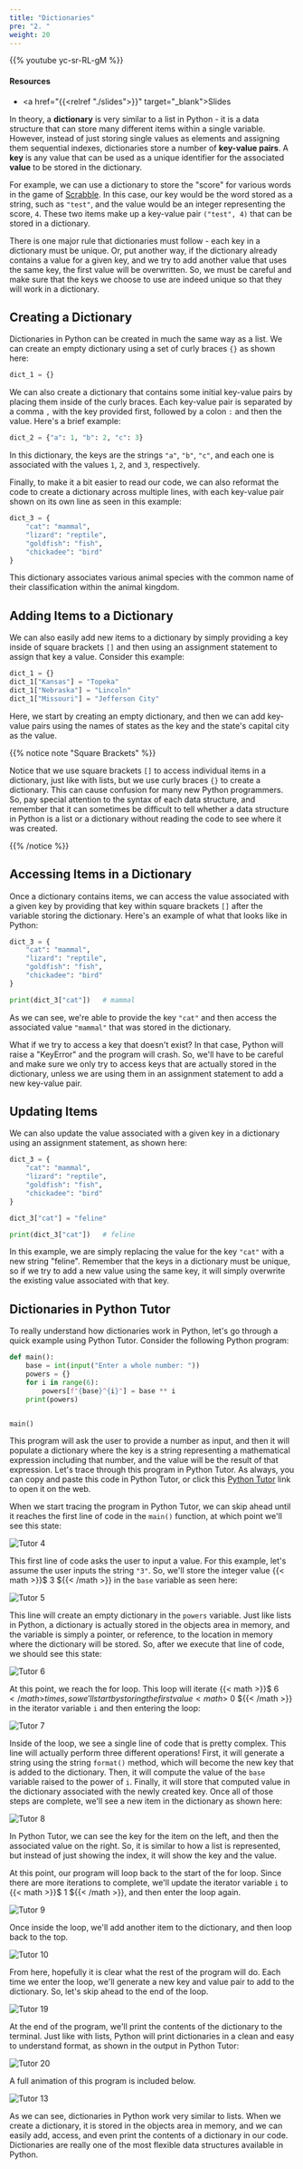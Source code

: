 ```yaml
---
title: "Dictionaries"
pre: "2. "
weight: 20
---
```


{{% youtube yc-sr-RL-gM %}}

<!-- Old: OCFZhReWBIw -->

#### Resources

* <a href="{{<relref "./slides">}}" target="_blank">Slides</a>

In theory, a **dictionary** is very similar to a list in Python - it is a data structure that can store many different items within a single variable. However, instead of just storing single values as elements and assigning them sequential indexes, dictionaries store a number of **key-value pairs**. A **key** is any value that can be used as a unique identifier for the associated **value** to be stored in the dictionary.

For example, we can use a dictionary to store the "score" for various words in the game of [Scrabble](https://en.wikipedia.org/wiki/Scrabble). In this case, our key would be the word stored as a string, such as `"test"`, and the value would be an integer representing the score, `4`. These two items make up a key-value pair `("test", 4)` that can be stored in a dictionary.

There is one major rule that dictionaries must follow - each key in a dictionary must be unique. Or, put another way, if the dictionary already contains a value for a given key, and we try to add another value that uses the same key, the first value will be overwritten. So, we must be careful and make sure that the keys we choose to use are indeed unique so that they will work in a dictionary.

## Creating a Dictionary

Dictionaries in Python can be created in much the same way as a list. We can create an empty dictionary using a set of curly braces `{}` as shown here:

```python
dict_1 = {}
```

We can also create a dictionary that contains some initial key-value pairs by placing them inside of the curly braces. Each key-value pair is separated by a comma `,` with the key provided first, followed by a colon `:` and then the value. Here's a brief example:

```python
dict_2 = {"a": 1, "b": 2, "c": 3}
```

In this dictionary, the keys are the strings `"a"`, `"b"`, `"c"`, and each one is associated with the values `1`, `2`, and `3`, respectively. 

Finally, to make it a bit easier to read our code, we can also reformat the code to create a dictionary across multiple lines, with each key-value pair shown on its own line as seen in this example:

```python
dict_3 = {
    "cat": "mammal",
    "lizard": "reptile",
    "goldfish": "fish",
    "chickadee": "bird"
}
```

This dictionary associates various animal species with the common name of their classification within the animal kingdom. 

## Adding Items to a Dictionary

We can also easily add new items to a dictionary by simply providing a key inside of square brackets `[]` and then using an assignment statement to assign that key a value. Consider this example:

```python
dict_1 = {}
dict_1["Kansas"] = "Topeka"
dict_1["Nebraska"] = "Lincoln"
dict_1["Missouri"] = "Jefferson City"
```

Here, we start by creating an empty dictionary, and then we can add key-value pairs using the names of states as the key and the state's capital city as the value. 

{{% notice note "Square Brackets" %}}

Notice that we use square brackets `[]` to access individual items in a dictionary, just like with lists, but we use curly braces `{}` to create a dictionary. This can cause confusion for many new Python programmers. So, pay special attention to the syntax of each data structure, and remember that it can sometimes be difficult to tell whether a data structure in Python is a list or a dictionary without reading the code to see where it was created. 

{{% /notice %}}

## Accessing Items in a Dictionary

Once a dictionary contains items, we can access the value associated with a given key by providing that key within square brackets `[]` after the variable storing the dictionary. Here's an example of what that looks like in Python:

```python
dict_3 = {
    "cat": "mammal",
    "lizard": "reptile",
    "goldfish": "fish",
    "chickadee": "bird"
}

print(dict_3["cat"])   # mammal
```

As we can see, we're able to provide the key `"cat"` and then access the associated value `"mammal"` that was stored in the dictionary.

What if we try to access a key that doesn't exist? In that case, Python will raise a "KeyError" and the program will crash. So, we'll have to be careful and make sure we only try to access keys that are actually stored in the dictionary, unless we are using them in an assignment statement to add a new key-value pair. 

## Updating Items

We can also update the value associated with a given key in a dictionary using an assignment statement, as shown here:

```python
dict_3 = {
    "cat": "mammal",
    "lizard": "reptile",
    "goldfish": "fish",
    "chickadee": "bird"
}

dict_3["cat"] = "feline"

print(dict_3["cat"])   # feline
```

In this example, we are simply replacing the value for the key `"cat"` with a new string "feline". Remember that the keys in a dictionary must be unique, so if we try to add a new value using the same key, it will simply overwrite the existing value associated with that key.

## Dictionaries in Python Tutor

To really understand how dictionaries work in Python, let's go through a quick example using Python Tutor. Consider the following Python program:

```python
def main():
    base = int(input("Enter a whole number: "))
    powers = {}
    for i in range(6):
        powers[f"{base}^{i}"] = base ** i
    print(powers)


main()
```

This program will ask the user to provide a number as input, and then it will populate a dictionary where the key is a string representing a mathematical expression including that number, and the value will be the result of that expression. Let's trace through this program in Python Tutor. As always, you can copy and paste this code in Python Tutor, or click this [Python Tutor](https://pythontutor.com/visualize.html#code=def%20main%28%29%3A%0A%20%20%20%20base%20%3D%20int%28input%28%22Enter%20a%20whole%20number%3A%20%22%29%29%0A%20%20%20%20powers%20%3D%20%7B%7D%0A%20%20%20%20for%20i%20in%20range%286%29%3A%0A%20%20%20%20%20%20%20%20powers%5Bf%22%7Bbase%7D%5E%7Bi%7D%22%5D%20%3D%20base%20**%20i%0A%20%20%20%20print%28powers%29%0A%0A%0Amain%28%29&cumulative=false&heapPrimitives=nevernest&mode=edit&origin=opt-frontend.js&py=3&rawInputLstJSON=%5B%223%22%5D&textReferences=) link to open it on the web.

When we start tracing the program in Python Tutor, we can skip ahead until it reaches the first line of code in the `main()` function, at which point we'll see this state:

![Tutor 4](/images/08/tutor13_4.png?classes=border,shadow)

This first line of code asks the user to input a value. For this example, let's assume the user inputs the string `"3"`. So, we'll store the integer value {{< math >}}$ 3 ${{< /math >}} in the `base` variable as seen here:

![Tutor 5](/images/08/tutor13_5.png?classes=border,shadow)

This line will create an empty dictionary in the `powers` variable. Just like lists in Python, a dictionary is actually stored in the objects area in memory, and the variable is simply a pointer, or reference, to the location in memory where the dictionary will be stored. So, after we execute that line of code, we should see this state:

![Tutor 6](/images/08/tutor13_6.png?classes=border,shadow)

At this point, we reach the for loop. This loop will iterate {{< math >}}$ 6 ${{< /math >}} times, so we'll start by storing the first value {{< math >}}$ 0 ${{< /math >}} in the iterator variable `i` and then entering the loop:

![Tutor 7](/images/08/tutor13_7.png?classes=border,shadow) 

Inside of the loop, we see a single line of code that is pretty complex. This line will actually perform three different operations! First, it will generate a string using the string `format()` method, which will become the new key that is added to the dictionary. Then, it will compute the value of the `base` variable raised to the power of `i`. Finally, it will store that computed value in the dictionary associated with the newly created key. Once all of those steps are complete, we'll see a new item in the dictionary as shown here:

![Tutor 8](/images/08/tutor13_8.png?classes=border,shadow) 

In Python Tutor, we can see the key for the item on the left, and then the associated value on the right. So, it is similar to how a list is represented, but instead of just showing the index, it will show the key and the value. 

At this point, our program will loop back to the start of the for loop. Since there are more iterations to complete, we'll update the iterator variable `i` to {{< math >}}$ 1 ${{< /math >}}, and then enter the loop again.

![Tutor 9](/images/08/tutor13_9.png?classes=border,shadow) 

Once inside the loop, we'll add another item to the dictionary, and then loop back to the top. 

![Tutor 10](/images/08/tutor13_10.png?classes=border,shadow) 

From here, hopefully it is clear what the rest of the program will do. Each time we enter the loop, we'll generate a new key and value pair to add to the dictionary. So, let's skip ahead to the end of the loop. 

![Tutor 19](/images/08/tutor13_19.png?classes=border,shadow) 

At the end of the program, we'll print the contents of the dictionary to the terminal. Just like with lists, Python will print dictionaries in a clean and easy to understand format, as shown in the output in Python Tutor:

![Tutor 20](/images/08/tutor13_20.png?classes=border,shadow) 

A full animation of this program is included below.

![Tutor 13](/images/08/tutor13.gif?classes=border,shadow)

As we can see, dictionaries in Python work very similar to lists. When we create a dictionary, it is stored in the objects area in memory, and we can easily add, access, and even print the contents of a dictionary in our code. Dictionaries are really one of the most flexible data structures available in Python.
